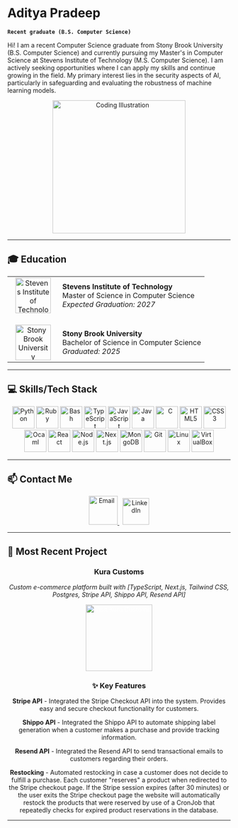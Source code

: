 # Aditya Pradeep

**`Recent graduate (B.S. Computer Science)`**

Hi! I am a recent Computer Science graduate from Stony Brook University (B.S. Computer Science) and currently pursuing my Master's in Computer Science at Stevens Institute of Technology (M.S. Computer Science). I am actively seeking opportunities where I can apply my skills and continue growing in the field. My primary interest lies in the security aspects of AI, particularly in safeguarding and evaluating the robustness of machine learning models.

<p align="center">
  <img src="https://media.tenor.com/5ry-200hErMAAAAM/hacker-hacker-man.gif" width="300" alt="Coding Illustration"/>
</p>

---

## 🎓 Education

<table>
  <tr>
    <td align="center" width="100">
      <img src="https://web.stevens.edu/news/newspoints/brand-logos/Stevens-Apparel-Color-R.png" width="80" alt="Stevens Institute of Technology"/>
    </td>
    <td>
      <strong>Stevens Institute of Technology</strong><br/>
      Master of Science in Computer Science<br/>
      <em>Expected Graduation: 2027</em>
    </td>
  </tr>
  <tr>
    <td colspan="2" style="height: 20px;"></td>
  </tr>
  <tr>
    <td align="center" width="100">
      <img src="https://encrypted-tbn0.gstatic.com/images?q=tbn:ANd9GcSd4pEEUlMukNHjK5JcjCsoAWx00WX4c8X8uw&s" width="80" alt="Stony Brook University"/>
    </td>
    <td>
      <strong>Stony Brook University</strong><br/>
      Bachelor of Science in Computer Science<br/>
      <em>Graduated: 2025</em>
    </td>
  </tr>
</table>

---

## 💻 Skills/Tech Stack

<p align="center">
  <img src="https://cdn.jsdelivr.net/gh/devicons/devicon/icons/python/python-original.svg" width="50" alt="Python"/>
  <img src="https://cdn.jsdelivr.net/gh/devicons/devicon/icons/ruby/ruby-original.svg" width="50" alt="Ruby"/>
  <img src="https://cdn.jsdelivr.net/gh/devicons/devicon/icons/bash/bash-original.svg" width="50" alt="Bash"/>
  <img src="https://cdn.jsdelivr.net/gh/devicons/devicon/icons/typescript/typescript-original.svg" width="50" alt="TypeScript"/>
  <img src="https://cdn.jsdelivr.net/gh/devicons/devicon/icons/javascript/javascript-original.svg" width="50" alt="JavaScript"/>
  <img src="https://cdn.jsdelivr.net/gh/devicons/devicon/icons/java/java-original.svg" width="50" alt="Java"/>
  <img src="https://cdn.jsdelivr.net/gh/devicons/devicon/icons/c/c-original.svg" width="50" alt="C"/>
  <img src="https://cdn.jsdelivr.net/gh/devicons/devicon/icons/html5/html5-original.svg" width="50" alt="HTML5"/>
  <img src="https://cdn.jsdelivr.net/gh/devicons/devicon/icons/css3/css3-original.svg" width="50" alt="CSS3"/>
  <img src="https://cdn.jsdelivr.net/gh/devicons/devicon/icons/ocaml/ocaml-original.svg" width="50" alt="Ocaml"/>
  <img src="https://cdn.jsdelivr.net/gh/devicons/devicon/icons/react/react-original.svg" width="50" alt="React"/>
  <img src="https://cdn.jsdelivr.net/gh/devicons/devicon/icons/nodejs/nodejs-original.svg" width="50" alt="Node.js"/>
  <img src="https://cdn.jsdelivr.net/gh/devicons/devicon/icons/nextjs/nextjs-original.svg" width="50" alt="Next.js"/>
  <img src="https://cdn.jsdelivr.net/gh/devicons/devicon/icons/mongodb/mongodb-original.svg" width="50" alt="MongoDB"/>
  <img src="https://cdn.jsdelivr.net/gh/devicons/devicon/icons/git/git-original.svg" width="50" alt="Git"/>
  <img src="https://cdn.jsdelivr.net/gh/devicons/devicon/icons/linux/linux-original.svg" width="50" alt="Linux"/>
  <img src="https://upload.wikimedia.org/wikipedia/commons/d/d5/Virtualbox_logo.png" width="50" alt="VirtualBox"/>
</p>

---

## 📫 Contact Me

<p align="center">
  <a href="mailto:adi112415@yahoo.com">
    <img src="https://cdn-icons-png.flaticon.com/512/6711/6711567.png" width="65" alt="Email"/>
  </a>
  &nbsp;
  
  <a href="https://www.linkedin.com/in/apradeep23/" target="_blank">
    <img src="https://cdn.jsdelivr.net/gh/devicons/devicon/icons/linkedin/linkedin-original.svg" width="60" alt="LinkedIn"/>
  </a>
</p>

---

## 🚀 Most Recent Project

<div align="center">
  
  <h3>Kura Customs</h3>

  <p><em>Custom e-commerce platform built with [TypeScript, Next.js, Tailwind CSS, Postgres, Stripe API, Shippo API, Resend API]</em></p>
  
  <a href="https://www.kuracustoms.com/" target="_blank">
    <img src="https://img.shields.io/badge/🌐%20Visit%20Live%20Site-ffabab?style=for-the-badge&labelColor=ffabab&color=ffabab" alt="Visit Kura Customs" width="150" style="color: white;"/>
  </a>
  
  ### ✨ Key Features
  
  **Stripe API** - Integrated the Stripe Checkout API into the system. Provides easy and secure checkout functionality for customers.
  
  **Shippo API** - Integrated the Shippo API to automate shipping label generation when a customer makes a purchase and provide tracking information.
  
  **Resend API** - Integrated the Resend API to send transactional emails to customers regarding their orders.
  
  **Restocking** - Automated restocking in case a customer does not decide to fulfill a purchase. Each customer "reserves" a product when redirected to the Stripe checkout page. If the Stripe session expires (after 30 minutes) or the user exits the Stripe checkout page the website will automatically restock the products that were reserved by use of a CronJob that repeatedly checks for expired product reservations in the database.
  
</div>

---